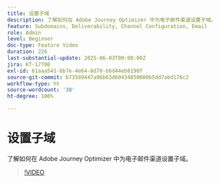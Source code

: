 ```yaml
---
title: 设置子域
description: 了解如何在 Adobe Journey Optimizer 中为电子邮件渠道设置子域。
feature: Subdomains, Deliverability, Channel Configuration, Email
role: Admin
level: Beginner
doc-type: Feature Video
duration: 226
last-substantial-update: 2025-06-03T00:00:00Z
jira: KT-17708
exl-id: 61aaa541-6b7e-4e64-8d70-b6d44eb8190f
source-git-commit: b73589447a96b63d60434850000b5dd7abd176c2
workflow-type: ht
source-wordcount: '38'
ht-degree: 100%

---
```


# 设置子域

了解如何在 Adobe Journey Optimizer 中为电子邮件渠道设置子域。

>[!VIDEO](https://video.tv.adobe.com/v/3458490/?learn=on&enablevpops)
